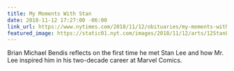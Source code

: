```yaml
---
title: My Moments With Stan
date: 2018-11-12 17:27:00 -06:00
link_url: https://www.nytimes.com/2018/11/12/obituaries/my-moments-with-stan.html
featured_image: https://static01.nyt.com/images/2018/11/12/arts/12StanLee_5/12StanLee_5-facebookJumbo.jpg
---
```


Brian Michael Bendis reflects on the first time he met Stan Lee and how Mr. Lee inspired him in his two-decade career at Marvel Comics.